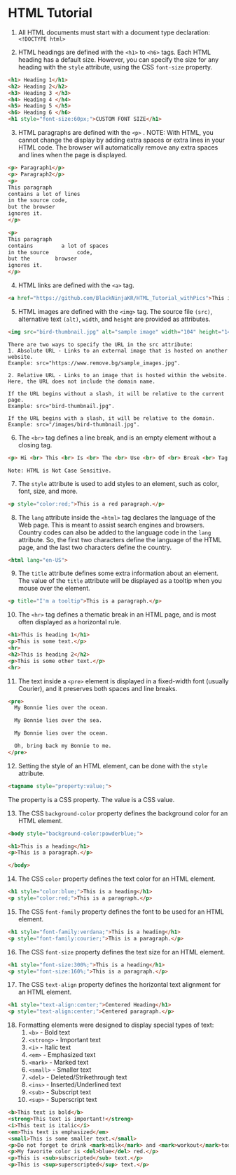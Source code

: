 # HTML Tutorial

1. All HTML documents must start with a document type declaration: ```<!DOCTYPE html>```

2. HTML headings are defined with the ```<h1>``` to ```<h6>``` tags. Each HTML heading has a default size. However, you can specify the size for any heading with the ```style``` attribute, using the CSS ```font-size``` property.

```html
<h1> Heading 1</h1>
<h2> Heading 2</h2>
<h3> Heading 3 </h3>
<h4> Heading 4 </h4>
<h5> Heading 5 </h5>
<h6> Heading 6 </h6>
<h1 style="font-size:60px;">CUSTOM FONT SIZE</h1>
```

3. HTML paragraphs are defined with the ```<p>``` . 
NOTE: With HTML, you cannot change the display by adding extra spaces or extra lines in your HTML code.
The browser will automatically remove any extra spaces and lines when the page is displayed.

```html
<p> Paragraph1</p>
<p> Paragraph2</p>
<p>
This paragraph
contains a lot of lines
in the source code,
but the browser
ignores it.
</p>

<p>
This paragraph
contains         a lot of spaces
in the source         code,
but the        browser
ignores it.
</p>
```

4. HTML links are defined with the ```<a>``` tag.

```html
<a href="https://github.com/BlackNinjaKR/HTML_Tutorial_withPics">This is a link</a>
```

5. HTML images are defined with the ```<img>``` tag.
The source file ```(src)```, alternative text ```(alt)```, ```width```, and ```height``` are provided as attributes.

```html
<img src="bird-thumbnail.jpg" alt="sample image" width="104" height="142">
```
```
There are two ways to specify the URL in the src attribute:
1. Absolute URL - Links to an external image that is hosted on another website.
Example: src="https://www.remove.bg/sample_images.jpg".

2. Relative URL - Links to an image that is hosted within the website.
Here, the URL does not include the domain name.

If the URL begins without a slash, it will be relative to the current page.
Example: src="bird-thumbnail.jpg".

If the URL begins with a slash, it will be relative to the domain.
Example: src="/images/bird-thumbnail.jpg".
```

6. The ```<br>``` tag defines a line break, and is an empty element without a closing tag.

```html
<p> Hi <br> This <br> Is <br> The <br> Use <br> Of <br> Break <br> Tag </p>
```
```
Note: HTML is Not Case Sensitive.
```

7. The ```style``` attribute is used to add styles to an element, such as color, font, size, and more.

```html
<p style="color:red;">This is a red paragraph.</p>
```

8. The ```lang``` attribute inside the ```<html>``` tag declares the language of the Web page. This is meant to assist search engines and browsers. Country codes can also be added to the language code in the ```lang``` attribute. So, the first two characters define the language of the HTML page, and the last two characters define the country.

```html
<html lang="en-US">
```

9. The ```title``` attribute defines some extra information about an element.
    The value of the ```title``` attribute will be displayed as a tooltip when you mouse over the element.

```html
<p title="I'm a tooltip">This is a paragraph.</p>
```

10. The ```<hr>``` tag defines a thematic break in an HTML page, and is most often displayed as a horizontal rule.

```html
<h1>This is heading 1</h1>
<p>This is some text.</p>
<hr>
<h2>This is heading 2</h2>
<p>This is some other text.</p>
<hr>
```

11. The text inside a ```<pre>``` element is displayed in a fixed-width font (usually Courier), and it preserves both spaces and line breaks.

```html
<pre>
  My Bonnie lies over the ocean.

  My Bonnie lies over the sea.

  My Bonnie lies over the ocean.

  Oh, bring back my Bonnie to me.
</pre>
```

12. Setting the style of an HTML element, can be done with the `style` attribute.

```html
<tagname style="property:value;">
```

The property is a CSS property. The value is a CSS value.

13. The CSS `background-color` property defines the background color for an HTML element.

```html
<body style="background-color:powderblue;">

<h1>This is a heading</h1>
<p>This is a paragraph.</p>

</body>
```

14. The CSS `color` property defines the text color for an HTML element.

```html
<h1 style="color:blue;">This is a heading</h1>
<p style="color:red;">This is a paragraph.</p>
```

15. The CSS ```font-family``` property defines the font to be used for an HTML element.

```html
<h1 style="font-family:verdana;">This is a heading</h1>
<p style="font-family:courier;">This is a paragraph.</p>
```

16. The CSS `font-size` property defines the text size for an HTML element.

```html
<h1 style="font-size:300%;">This is a heading</h1>
<p style="font-size:160%;">This is a paragraph.</p>
```

17. The CSS `text-align` property defines the horizontal text alignment for an HTML element.

```html
<h1 style="text-align:center;">Centered Heading</h1>
<p style="text-align:center;">Centered paragraph.</p>
```

18. Formatting elements were designed to display special types of text:
    1. `<b>` - Bold text
    2. `<strong>` - Important text
    3. `<i>` - Italic text
    4. `<em>` - Emphasized text
    5. `<mark>` - Marked text
    6. `<small>` - Smaller text
    7. `<del>` - Deleted/Strikethrough text
    8. `<ins>` - Inserted/Underlined text
    9. `<sub>` - Subscript text
    10. `<sup>` - Superscript text

```html
<b>This text is bold</b>
<strong>This text is important!</strong>
<i>This text is italic</i>
<em>This text is emphasized</em>
<small>This is some smaller text.</small>
<p>Do not forget to drink <mark>milk</mark> and <mark>workout</mark>today.</p>
<p>My favorite color is <del>blue</del> red.</p>
<p>This is <sub>subscripted</sub> text.</p>
<p>This is <sup>superscripted</sup> text.</p>
```